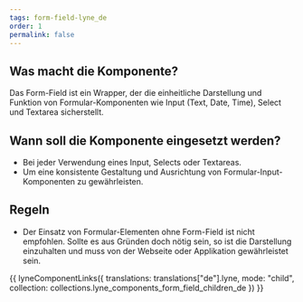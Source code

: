 ```yaml
---
tags: form-field-lyne_de
order: 1
permalink: false
---
```


## Was macht die Komponente?
Das Form-Field ist ein Wrapper, der die einheitliche Darstellung und Funktion von Formular-Komponenten wie Input (Text, Date, Time), Select und Textarea sicherstellt.

## Wann soll die Komponente eingesetzt werden?
* Bei jeder Verwendung eines Input, Selects oder Textareas.
* Um eine konsistente Gestaltung und Ausrichtung von Formular-Input-Komponenten zu gewährleisten.

## Regeln
* Der Einsatz von Formular-Elementen ohne Form-Field ist nicht empfohlen. Sollte es aus Gründen doch nötig sein, so ist die Darstellung einzuhalten und muss von der Webseite oder Applikation gewährleistet sein.

{{ lyneComponentLinks({
  translations: translations["de"].lyne,
  mode: "child",
  collection: collections.lyne_components_form_field_children_de
}) }}